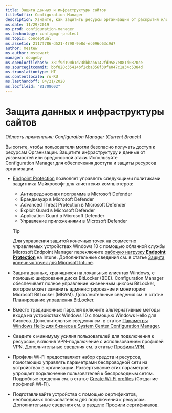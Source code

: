 ```yaml
---
title: Защита данных и инфраструктуры сайтов
titleSuffix: Configuration Manager
description: Узнайте, как защитить ресурсы организации от раскрытия или вредоносных атак с помощью Configuration Manager.
ms.date: 11/29/2019
ms.prod: configuration-manager
ms.technology: configmgr-protect
ms.topic: conceptual
ms.assetid: 2117f786-d521-4790-9e8d-ec096c63c9d7
author: mestew
ms.author: mstewart
manager: dougeby
ms.openlocfilehash: 381f9d190b1d73bbbab6142fd9587e881d0870ce
ms.sourcegitcommit: bbf820c35414bf2cba356f30fe047c1a34c5384d
ms.translationtype: HT
ms.contentlocale: ru-RU
ms.lasthandoff: 04/21/2020
ms.locfileid: "81708602"
---
```

# <a name="protect-data-and-site-infrastructure"></a>Защита данных и инфраструктуры сайтов

*Область применения: Configuration Manager (Current Branch)*

Вы хотите, чтобы пользователи могли безопасно получать доступ к ресурсам Организации. Защитите инфраструктуру и данные от уязвимостей или вредоносной атаки. Используйте Configuration Manager для обеспечения доступа и защиты ресурсов организации.  

- [Endpoint Protection](../deploy-use/endpoint-protection.md) позволяет управлять следующими политиками защитника Майкрософт для клиентских компьютеров:

  - Антивредоносная программа в Microsoft Defender
  - Брандмауэр в Microsoft Defender
  - Advanced Threat Protection в Microsoft Defender
  - Exploit Guard в Microsoft Defender
  - Application Guard в Microsoft Defender
  - Управление приложениями в Microsoft Defender

  > [!TIP]
  > Для управления защитой конечных точек на совместно управляемых устройствах Windows 10 с помощью облачной службы Microsoft Endpoint Manager переключите [рабочую нагрузку **Endpoint Protection**](../../comanage/workloads.md#endpoint-protection) на Intune. Дополнительные сведения см. в статье [Защита конечных точек для Microsoft Intune](https://docs.microsoft.com/intune/endpoint-protection-windows-10).

- Защита данных, хранящихся на локальных клиентах Windows, с помощью шифрования диска BitLocker (BDE). Configuration Manager обеспечивает полное управление жизненным циклом BitLocker, которое может заменить администрирование и мониторинг Microsoft BitLocker (MBAM). Дополнительные сведения см. в статье [Планирование управления BitLocker](../plan-design/bitlocker-management.md).

- Вместо традиционных паролей включите альтернативные методы входа на устройствах Windows 10 с помощью Windows Hello для бизнеса. Дополнительные сведения см. в статье [Параметры Windows Hello для бизнеса в System Center Configuration Manager](../deploy-use/windows-hello-for-business-settings.md).

- Сведите к минимуму усилия пользователей для подключения к ресурсам, включив VPN-подключение с использованием профилей VPN. Дополнительные сведения см. в статье [Профили VPN](../deploy-use/vpn-profiles.md).  

- Профили Wi-Fi предоставляют набор средств и ресурсов, помогающих управлять параметрами беспроводной сети на устройствах в организации. Развертывание этих параметров упрощает подключение пользователей к беспроводным сетям. Подробные сведения см. в статье [Create Wi-Fi profiles](../deploy-use/create-wifi-profiles.md) (Создание профилей Wi-Fi).  

- Подготавливайте устройства с помощью сертификатов, необходимых пользователям для подключения к ресурсам. Дополнительные сведения см. в разделе [Профили сертификатов](../deploy-use/introduction-to-certificate-profiles.md).  
